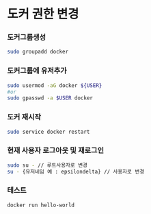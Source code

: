 # 도커 권한 변경

### 도커그룹생성

```bash
sudo groupadd docker
```

### 도커그룹에 유저추가

```bash
sudo usermod -aG docker ${USER}
#or
sudo gpasswd -a $USER docker
```

### 도커 재시작

```bash
sudo service docker restart
```

### 현재 사용자 로그아웃 및 재로그인

```bash
sudo su - // 루트사용자로 변경
su - {유저네임 예 : epsilondelta} // 사용자로 변경
```

### 테스트

```bash
docker run hello-world
```